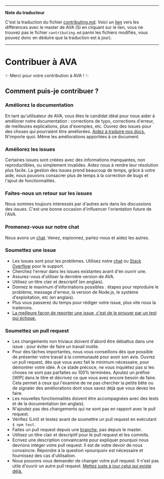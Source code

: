 ___
**Note du traducteur**

C'est la traduction du fichier [contributing.md](https://github.com/sindresorhus/ava/blob/master/contributing.md). Voici un [lien](https://github.com/sindresorhus/ava/compare/65ae07c76b2a5927e6bcc00630a691c98f6e7c46...master#diff-cc4aac3e9be04e0413c9520f223b493c) vers les différences avec le master de AVA (Si en cliquant sur le lien, vous ne trouvez pas le fichier `contributing.md` parmi les fichiers modifiés, vous pouvez donc en déduire que la traduction est à jour).
___
# Contribuer à AVA

✨ Merci pour votre contribution à AVA ! ✨

## Comment puis-je contribuer ?

### Améliorez la documentation

En tant qu'utilisateur de AVA, vous êtes le candidat idéal pour nous aider à améliorer notre documentation : corrections de typo, corrections d'erreur, de meilleures explications, plus d'exemples, etc. Ouvrez des issues pour des choses qui pourraient être améliorées. [Aidez à traduire nos docs.](https://github.com/sindresorhus/ava-docs) N'importe quoi. Même les améliorations apportées à ce document.

### Améliorez les issues

Certaines issues sont créées avec des informations manquantes, non reproductibles, ou simplement invalides. Aidez nous à rendre leur résolution plus facile. La gestion des issues prend beaucoup de temps, grâce à votre aide, nous pouvons consacrer plus de temps à la correction de bugs et l'ajout de fonctionnalités.

### Faites-nous un retour sur les issues

Nous sommes toujours interessés par d'autres avis dans les discussions des issues. C'est une bonne occasion d'influencer l'orientation future de l'AVA.

### Promenez-vous sur notre chat

Nous avons un [chat](https://gitter.im/sindresorhus/ava). Venez, espionnez, parlez-nous et aidez les autres.

### Soumettez une issue

- Les issues sont pour les problèmes. Utilisez notre [chat](https://gitter.im/sindresorhus/ava) ou [Stack Overflow](https://stackoverflow.com/questions/tagged/ava) pour le support.
- Cherchez l'erreur dans les issues existantes avant d'en ouvrir une.
- Assurez-vous d'utiliser la dernière version de AVA.
- Utilisez un titre clair et descriptif (en anglais).
- Donnez le maximum d'informations possibles : étapes pour reproduire le problème, message d'erreur, la version de Node.js, le système d'exploitation, etc (en anglais).
- Plus vous passerez du temps pour rédiger votre issue, plus vite nous la traiterons.
- [La meilleure façon de reporter une issue, c'est de le prouver par un test qui échoue.](https://twitter.com/sindresorhus/status/579306280495357953)

### Soumettez un pull request

- Les changements non triviaux doivent d'abord être débattus dans une issue : pour éviter de faire un travail inutile.
- Pour des tâches importantes, nous vous conseillons dès que possible de présenter votre travail à la communauté pour avoir son avis. Ouvrez un pull request, dès que vous avez fait le minimum nécessaire, pour démontrer votre idée. À ce stade précoce, ne vous inquiétez pas si les choses ne sont pas parfaites ou 100% terminées. Ajoutez un préfixe [WIP] dans le titre et décrivez ce que vous avez encore besoin de faire. Cela permet à ceux qui l'examine de ne pas chercher la petite bête ou de signaler des améliorations dont vous savez déjà que vous devez les faire.
- Les nouvelles fonctionnalités doivent être accompagnées avec des tests et de la documentation (en anglais).
- N'ajoutez pas des changements qui ne sont pas en rapport avec le pull request.
- Vérifiez (Lint) et testez avant de soumettre un pull request en exécutant `$ npm test`.
- Faites un pull request depuis une [branche](https://github.com/dchelimsky/rspec/wiki/Topic-Branches), pas depuis le master.
- Utilisez un titre clair et descriptif pour le pull request et les commits.
- Ecrivez une description convaincante pour expliquer pourquoi nous devrions intéger votre pull request. Il est de votre devoir de nous convaincre. Répondre à la question «pourquoi» est nécessaire et fournissez des cas d'utilisation.
- Nous pouvons vous demander de changer votre pull request. Il n'est pas utile d'ouvrir un autre pull request. [Mettez juste à jour celui qui existe déjà.](https://github.com/RichardLitt/docs/blob/master/amending-a-commit-guide.md)
